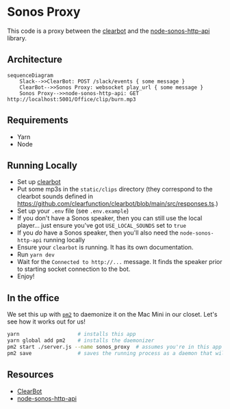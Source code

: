 # Sonos Proxy

This code is a proxy between the
[clearbot](https://github.com/clearfunction/clearbot) and the
[node-sonos-http-api](https://github.com/jishi/node-sonos-http-api) library.

## Architecture

```mermaid
sequenceDiagram
    Slack-->>ClearBot: POST /slack/events { some message }
    ClearBot-->>Sonos Proxy: websocket play_url { some message }
    Sonos Proxy-->>node-sonos-http-api: GET http://localhost:5001/Office/clip/burn.mp3
```

## Requirements

- Yarn
- Node

## Running Locally

- Set up [clearbot](https://github.com/clearfunction/clearbot)
- Put some mp3s in the `static/clips` directory (they correspond to the clearbot sounds defined in <https://github.com/clearfunction/clearbot/blob/main/src/responses.ts>.)
- Set up your `.env` file (see `.env.example`)
- If you don't have a Sonos speaker, then you can still use the local player... just ensure you've got `USE_LOCAL_SOUNDS` set to `true`
- If you _do_ have a Sonos speaker, then you'll also need the `node-sonos-http-api` running locally
- Ensure your `clearbot` is running. It has its own documentation.
- Run `yarn dev`
- Wait for the `Connected to http://...` message. It finds the speaker prior to starting socket connection to the bot.
- Enjoy!

## In the office

We set this up with
[`pm2`](http://pm2.keymetrics.io/docs/usage/quick-start/#setup-startup-script)
to daemonize it on the Mac Mini in our closet. Let's see how it works out for
us!

```sh
yarn                   # installs this app
yarn global add pm2    # installs the daemonizer
pm2 start ./server.js --name sonos_proxy  # assumes you're in this app's folder, starts the daemon
pm2 save               # saves the running process as a daemon that will be auto-restarted even after reboots
```

## Resources

- [ClearBot](https://github.com/clearfunction/clearbot)
- [node-sonos-http-api](https://github.com/jishi/node-sonos-http-api)
